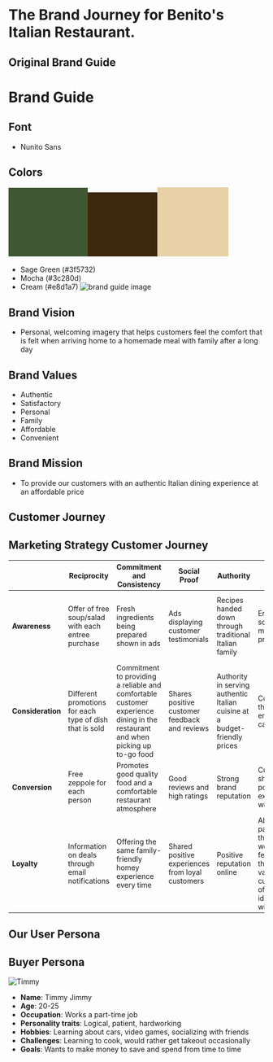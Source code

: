 # The Brand Journey for Benito's Italian Restaurant.

## Original Brand Guide
# Brand Guide
## Font
- Nunito Sans
## Colors
![sage](sage.png)![mocha.png](mocha.png)![cream](cream.png)
- Sage Green (#3f5732)
- Mocha (#3c280d)
- Cream (#e8d1a7)
![brand guide image](/images/brandguide.PNG)

## Brand Vision
- Personal, welcoming imagery that helps customers feel the comfort that is felt when arriving home to a homemade meal with family after a long day

## Brand Values
- Authentic
- Satisfactory
- Personal
- Family
- Affordable
- Convenient

## Brand Mission
- To provide our customers with an authentic Italian dining experience at an affordable price
## Customer Journey
## Marketing Strategy Customer Journey

|                        | Reciprocity                                  | Commitment and Consistency                                                        | Social Proof                             | Authority                                           | Liking                                                              | Scarcity                                                                                       |
|------------------------|----------------------------------------------|----------------------------------------------------------------------------------|-----------------------------------------|-----------------------------------------------------|---------------------------------------------------------------------|-------------------------------------------------------------------------------------------------|
| **Awareness**          | Offer of free soup/salad with each entree purchase | Fresh ingredients being prepared shown in ads                                       | Ads displaying customer testimonials     | Recipes handed down through traditional Italian family | Engaging social media presence                                        | A Daily discount by signing up for email list (free item or 15% with certain conditions)         |
| **Consideration**      | Different promotions for each type of dish that is sold | Commitment to providing a reliable and comfortable customer experience dining in the restaurant and when picking up to-go food | Shares positive customer feedback and reviews | Authority in serving authentic Italian cuisine at a budget-friendly prices | Connection through engaging campaigns                                  | First time customers automatically get a 5% discount on top of other promotions                |
| **Conversion**         | Free zeppole for each person                 | Promotes good quality food and a comfortable restaurant atmosphere                                  | Good reviews and high ratings             | Strong brand reputation                                      | Customers share positive experience with others                          | Seasonal dishes                                                                                |
| **Loyalty**            | Information on deals through email notifications | Offering the same family-friendly homey experience every time                                      | Shared positive experiences from loyal customers | Positive reputation online                                     | About page on the website features the brand’s values that customers often identify with | Exclusive deals for those that are signed up for the email list                               |




## Our User Persona

## Buyer Persona

![Timmy](images/timmy.jpg)

- **Name**: Timmy Jimmy
- **Age**: 20-25
- **Occupation**: Works a part-time job
- **Personality traits**: Logical, patient, hardworking
- **Hobbies**: Learning about cars, video games, socializing with friends
- **Challenges**: Learning to cook, would rather get takeout occasionally
- **Goals**: Wants to make money to save and spend from time to time


